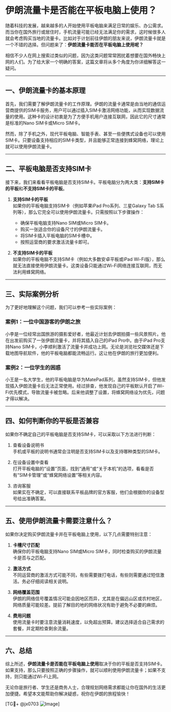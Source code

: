 # 伊朗流量卡是否能在平板电脑上使用？

随着科技的发展，越来越多的人开始使用平板电脑来满足日常的娱乐、办公需求。而当你在国外旅行或居住时，手机流量可能已经无法满足你的需求，这时候很多人就会考虑购买当地的流量卡。比如对于计划前往伊朗的朋友来说，伊朗流量卡就是一个不错的选择。但问题来了：**伊朗流量卡能否在平板电脑上使用呢？**

相信不少人在网上搜索过类似的问题，因为这类问题常常困扰着想要在国外畅快上网的人们。为了给大家一个明确的答案，这篇文章将从多个角度为你详细解答这一疑问。

---

## 一、伊朗流量卡的基本原理

首先，我们需要了解伊朗流量卡的工作原理。伊朗的流量卡通常是由当地的通信运营商提供的SIM卡服务，用户可以通过插入SIM卡激活网络功能，从而实现数据流量的使用。这种卡的设计初衷是为了方便手机用户连接互联网，因此它的尺寸通常是标准的Nano SIM卡或Micro SIM卡。

然而，除了手机之外，现代平板电脑、智能手表、甚至一些便携式设备也可以使用SIM卡。只要设备支持相应的SIM卡类型，并且能够正常连接到蜂窝网络，理论上就可以使用伊朗流量卡。

---

## 二、平板电脑是否支持SIM卡

接下来，我们来看看平板电脑是否支持SIM卡。平板电脑分为两大类：**支持SIM卡的平板**和**不支持SIM卡的平板**。

1. **支持SIM卡的平板**  
   如果你的平板电脑支持SIM卡（例如苹果iPad Pro系列、三星Galaxy Tab S系列等），那么它完全可以使用伊朗流量卡。只需按照以下步骤操作：
   - 确保平板电脑支持Nano SIM或Micro SIM卡。
   - 购买一张适合你的设备尺寸的伊朗流量卡。
   - 将SIM卡插入平板电脑的SIM卡槽中。
   - 按照运营商的要求激活流量卡即可。

2. **不支持SIM卡的平板**  
   如果你的平板电脑不支持SIM卡（例如大多数安卓平板或iPad Wi-Fi版），那么就无法直接使用伊朗流量卡。这类设备只能通过Wi-Fi网络连接互联网，而无法利用蜂窝网络。

---

## 三、实际案例分析

为了更好地理解这个问题，我们可以参考一些实际案例：

### 案例1：一位中国游客的伊朗之旅
小李是一位经常出国旅游的摄影爱好者，他最近计划去伊朗拍摄一些风景照片。他在出发前购买了一张伊朗流量卡，并将其插入自己的iPad Pro中。由于iPad Pro支持Nano SIM卡，小李顺利激活了流量卡并成功上网。无论是浏览社交媒体还是下载地图导航软件，他的平板电脑都能流畅运行。这让他在伊朗的旅行更加便利。

### 案例2：一位学生的困惑
小王是一名大学生，他的平板电脑是华为MatePad系列，虽然支持SIM卡，但他发现插入伊朗流量卡后无法正常使用。经过排查，他发现自己的平板默认开启了Wi-Fi优先模式，导致流量卡被忽略。后来他调整了设置，将蜂窝网络设为优先，问题才得以解决。

---

## 四、如何判断你的平板是否兼容

如果你不确定自己的平板电脑是否支持SIM卡，可以采取以下方法进行判断：

1. 查看设备说明书  
   手机或平板的说明书通常会注明是否支持SIM卡以及支持哪种类型的SIM卡。

2. 在设备设置中查看  
   打开平板电脑的“设置”页面，找到“通用”或“关于本机”的选项，看看是否有“SIM卡管理”或“蜂窝网络设置”等相关内容。

3. 咨询客服  
   如果实在不确定，可以直接联系平板品牌的官方客服，他们会根据你的设备型号给出准确答案。

---

## 五、使用伊朗流量卡需要注意什么？

如果你决定购买伊朗流量卡并在平板电脑上使用，以下几点需要特别注意：

1. **卡槽尺寸匹配**  
   确保你的平板电脑支持Nano SIM或Micro SIM卡，同时检查购买的伊朗流量卡是否与之匹配。

2. **激活方式**  
   不同运营商的激活方式可能不同，有些需要拨打电话，有些则需要通过短信激活。务必仔细阅读相关说明。

3. **网络覆盖范围**  
   伊朗的网络信号覆盖情况可能会因地区而异，尤其是在偏远山区或农村地区，网络质量可能较差。提前了解目的地的网络状况有助于避免不必要的麻烦。

4. **费用问题**  
   使用流量卡时要注意流量消耗速度，以免超出预算。建议选择适合自己需求的套餐，并定期检查剩余流量。

---

## 六、总结

综上所述，**伊朗流量卡是否能在平板电脑上使用**取决于你的平板是否支持SIM卡。如果支持，那么只要按照正确的步骤操作，就可以顺利使用伊朗流量卡；如果不支持，则只能通过Wi-Fi上网。

无论你是旅行者、学生还是商务人士，合理规划网络需求都能让你在国外的生活更加便捷。希望本文能帮助你解决疑惑，祝你在伊朗的旅程愉快！

[TG💪+ @jx0703 ![Image](https://github.com/user-attachments/assets/dbca1d08-cadb-493c-b0ec-ad6f7a83f270)]